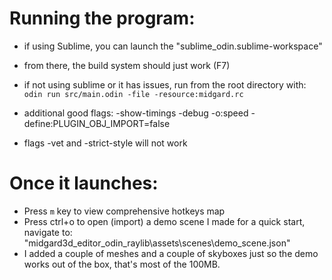 # Running the program:
- if using Sublime, you can launch the "sublime_odin.sublime-workspace"
- from there, the build system should just work (F7)

- if not using sublime or it has issues, run from the root directory with:
`odin run src/main.odin -file -resource:midgard.rc`
- additional good flags: -show-timings -debug -o:speed -define:PLUGIN_OBJ_IMPORT=false
- flags -vet and -strict-style will not work

# Once it launches:
- Press `m` key to view comprehensive hotkeys map
- Press ctrl+o to open (import) a demo scene I made for a quick start, navigate to: "midgard3d_editor_odin_raylib\assets\scenes\demo_scene.json"
- I added a couple of meshes and a couple of skyboxes just so the demo works out of the box, that's most of the 100MB.